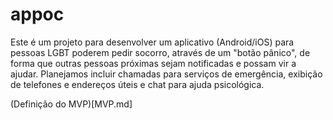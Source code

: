 # appoc
Este é um projeto para desenvolver um aplicativo (Android/iOS) para pessoas LGBT poderem pedir socorro, através de um "botão pânico", de forma que outras pessoas próximas sejam notificadas e possam vir a ajudar. Planejamos incluir chamadas para serviços de emergência, exibição de telefones e endereços úteis e chat para ajuda psicológica.

(Definição do MVP)[MVP.md]
